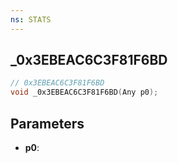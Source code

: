 ```yaml
---
ns: STATS
---
```

## _0x3EBEAC6C3F81F6BD

```c
// 0x3EBEAC6C3F81F6BD
void _0x3EBEAC6C3F81F6BD(Any p0);
```


## Parameters
* **p0**: 

